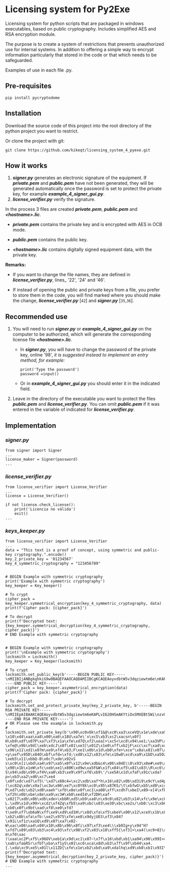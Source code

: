 # Licensing system for Py2Exe
Licensing system for python scripts that are packaged in windows executables, based on public cryptography.  Includes simplified AES and RSA encryption module.

The purpose is to create a system of restrictions that prevents unauthorized use for internal systems.  In addition to offering a simple way to encrypt information particularly that stored in the code or that which needs to be safeguarded.

Examples of use in each file .py.

## Pre-requisites
```
pip install pycryptodome
```

## Installation
Download the source code of this project into the root directory of the python project you want to restrict.

Or clone the project with git:
```
git clone https://github.com/kikeqt/licensing_system_4_pyexe.git
```

## How it works
1. ***signer.py*** generates an electronic signature of the equipment.  If ***private.pem*** and ***public.pem*** have not been generated, they will be generated automatically once the password is set to protect the private key, for example ***example_4_signer_gui.py***.
2. ***license\_verifier.py*** verify the signature.

In the process 3 files are created ***private.pem***, ***public.pem*** and ***\<hostname\>.lic***.

 - ***private.pem*** contains the private key and is encrypted with AES in OCB mode.

 - ***public.pem*** contains the public key.

 - ***\<hostname\>.lic*** contains digitally signed equipment data, with the private key.

**Remarks:**
* If you want to change the file names, they are defined in ***license_verifier.py***, lines_ '22', '24' and '46'.

* If instead of opening the public and private keys from a file, you prefer to store them in the code, you will find marked where you should make the change, ***license_verifier.py*** [`42`\] and ***signer.py*** \[`35`,`36`\].

## Recommended use
1. You will need to run ***signer.py*** or ***example_4_signer_gui.py*** on the computer to be authorized, which will generate the corresponding license file ***\<hostname\>.lic***.
    * In ***signer.py***, you will have to change the password of the private key, online '98', _it is suggested instead to implement an entry method, for example:_

        ```
        print('Type the password')
        password =input()
        ```

    * Or in ***example_4_signer_gui.py*** you should enter it in the indicated field.

2. Leave in the directory of the executable you want to protect the files ***public.pem*** and ***license_verifier.py***.  You can omit ***public.pem*** if it was entered in the variable of indicated for ***license_verifier.py***.
 
## Implementation
### ***signer.py*** 
```
from signer import Signer
...
license_maker = Signer(password)
...
```

### ***license\_verifier.py*** 
```
from license_verifier import License_Verifier
...
license = License_Verifier()

if not license.check_license():
    print('Licencia no válida')
    exit()
...
```

### ***keys_keeper.py*** 
```
from license_verifier import License_Verifier
...
data = "This text is a proof of concept, using symmetric and public-key cryptography.".encode()
key_2_private_key = '01234567'
key_4_symmetric_cryptography = "123456789"


# BEGIN Example with symmetric cryptography
print('Example with symmetric cryptography')
key_keeper = Key_keeper()

# To crypt
cipher_pack = key_keeper.symmetrical_encryption(key_4_symmetric_cryptography, data)
print(f'Cipher pack: {cipher_pack}')

# To decrypt
print(f'Decrypted text: {key_keeper.symmetrical_decryption(key_4_symmetric_cryptography, cipher_pack)}')
# END Example with symmetric cryptography


# BEGIN Example with symmetric cryptography
print('\nExample with symmetric cryptography')
locksmith = Locksmith()
key_keeper = Key_keeper(locksmith)

# To crypt
locksmith.set_public_key(b'-----BEGIN PUBLIC KEY-----\nMIIBIjANBgkqhkiG9w0BAQEFAAOCAQ8AMIIBCgKCAQEAoyvdbtW5v3dqziewtm6e\nKAPLvI62OHSmAKYtiOxSMXEBt5WizvUb6yzKLVoHpm2AA2L5RzXQ6pEHpGSfdgr1\n+925pSxlIO2/OLIfF86vEJCKWSGXYkz292cRX1f8JSv6XzoT71v0GQFJ5Y37W7oN\nM8jLvzMTYywN0hy2YmA+Mj9iag8wkg0PIKb3ZdfrAZ1bSxXCTnC5ap+gi9LweIaD\n2ekHJK2oX88KA+Ne54g8ygPz6EQvoUcuwd1p4act/bhjd92xBcDQMY+rITDvIb6R\nvSGrap0rxQBDMFCDHpAQMWYaJjvP9WynJs3snXEmXrdmyumB1b4duXsMG2kbm/v5\nTQIDAQAB\n-----END PUBLIC KEY-----')
cipher_pack = key_keeper.asymmetrical_encryption(data)
print(f'Cipher pack: {cipher_pack}')

# To decrypt
locksmith.set_and_protect_private_key(key_2_private_key, b'-----BEGIN RSA PRIVATE KEY-----\nMIIEpAIBAAKCAQEAoyvdbtW5v3dqziewtm6eKAPLvI62OHSmAKYtiOxSMXEBt5Wi\nzvUb6yzKLVoHpm2AA2L5RzXQ6pEHpGSfdgr1+925pSxlIO2/OLIfF86vEJCKWSGX\nYkz292cRX1f8JSv6XzoT71v0GQFJ5Y37W7oNM8jLvzMTYywN0hy2YmA+Mj9iag8w\nkg0PIKb3ZdfrAZ1bSxXCTnC5ap+gi9LweIaD2ekHJK2oX88KA+Ne54g8ygPz6EQv\noUcuwd1p4act/bhjd92xBcDQMY+rITDvIb6RvSGrap0rxQBDMFCDHpAQMWYaJjvP\n9WynJs3snXEmXrdmyumB1b4duXsMG2kbm/v5TQIDAQABAoIBABbuafjy198o3u14\nhfzpeFgaynXmH4U5HYA/Wmxg+98faNSeVqpbp5AKNCKiAau5vVEchnhjv4fLmIWZ\nr5BVE4NRQo8MOW0ihGppG/YKUa+UBKFol2AU/WtBBJ+/23t03gOmg5kytNATzokQ\nhlf6gnL53+pvuOSJ0yppZxdVu7/vT4QCrzP11ssl6XytMPtR1hfRihekFK20CWcs\n9AY8lxtms7XU6jPm2ZvH47QwzpeEqcF0QdyhTjfniXFtZ0IEuxOqEmz7sY6wjrg3\nI2xpMO2Ot8uuS+IPCl4WMyzfEePA27baYOSTezVmkCX/LKvCY5XhZke7yeJVk1ZM\nRqP6JYkCgYEAxzU4524Mi6SuVqyrfLA+VYrUyy3eB6I+i6DFNedgCIKjlKiQyZnv\nY9hbdLccbbd7lpv8mnPYn0Ar9Bwwq9NEJHqoYIrVxSwCTaB0KQZ0+aKvOHzuzUYg\nuLiGMalIFqDK55ycQF0jF8rZXy3NJFmlFjwRLymTvcbkX/dHAdVe5AkCgYEA0bCW\n2e9u7ftLgI4SgCl58chob9fnomk8zJbhTn6Jzhga8DxnI0dz+HQv+nmQTY8W4+R/\nzbAlzdoocPiBh/FEFNc42xJwnkpZUIBGmVrmfsETIvi9tAvKJcwjwW+MbU8ESqoy\nU4KRpxJcMvmnwW0AtfYDkxrYAfR60SPUzd4F5CUCgYEAn3DDuMfmFqaaOxk8sDHH\n0mOp6W0utmFvOgZVkc08mdMl5kf8ir9AUWPL32DnyhD/RA5ZYa2zBdMw2tLtSblw\nYtohhhPZAVU2CreQAX3/hgZlxAqKf5XPfsmB7qGU5zeO703z6bgh7FsZHArmlF+D\nuIYfIuZeL5jPFNgv5xHGPzECgYEAtyFWXbcyVj0lz3xExBF1Iqg4LZWOAtWN98+9\nrePtTkTXIgBewvzgV5iBXmtUj6fsAdPJmkXAfmuM7jzaQ3N+VgUw7oLIQDYGkru0\n7LHqo8DTibNbWicBwMjsYT+ekMh1ow/JLA3YTuVGCG7pB5C/EittK8hB5lMx//0f\nGTxSQNECgYB+qz4JFzKxoNcVyBCkttCjces1V6pXrn/H+x1XvFsPSveXUC33OEO9\n61AHYZ4fqk/oJ8YtUBFCLm2dDlPadD8CRPpSM5TSdpNYE66KLV+g/tgBU32fsQ6S\nfma199BO5PDvtyOwkEErLNeJy7ydP4aMF56u1MMnkauBbsYvBXGnBg==\n-----END RSA PRIVATE KEY-----')
# OR Please see the example in locksmith.py
# locksmith.set_private_key(b'\x90\xc0vOk\xf1&@\xc0\xa3\xceVQ\x1e\xde\xa9ITv\xc9\xe3\xd7l\x00t\x89\xc1\x82Bw\x14\x96\x00,\xfc\xf8\xd4\xe4\xd9Q\xa4\ryb\xf7(L\xf8\xd6/\xfd\xf5\xba|\xb9J\xe1\x03gt\x077\x08\xac\'\xad\x8e\xa9\x7fA1\x9b\x10\xb4\xc5\xf1y\x89\xb6m\xd6 \x10\xd4\xaa\xa8\x00\xa6\x18U\xa7e\'x\xc5\xb3\xc2\xacsn\x0f] H\xb9\xdf\x07P\xa7\xf3\x1a\xfe\xd7Q\xf2\xea[+\xc5<\xc8\x94\xe1;\xa3VP\x08\xa5\x89\xfe\xef\'\x05\xbd\xdf\xb9\x867]\xb1\xe3\x7f\xefx\xb6\'\xa1z1-\xfe@\x9b\x9d[\xeb\xdcJ\x8f\x81\xe3]\x01Z\x1e0\xff\xb2jF\xcc\xcf\xad\xd5\xd5\x08\x16t\xf0>4\xf8\x89\xaeg\x9e\x87\xa5#\x8d\\\xf7p\x1a\x06\x80>\xbf5\xd1\xe4\xf0\xb7H\xeaA\x06\x8b\xd2\xce)\xd5\x11\x05\xd1*N-\x96\x11\xd1\x07m\xe9\xf4\xb3;F\xe1\x0b\x1d\xb0\xfe+\xce"\x8a\x81\x07\xfe\x99\xb6\xd1\\\xd9i\xa6\x04\x80\xf3\xc6HQ\xf9\x87\xf0\xa1\xa1\xd8\x16\x1b=\x0c\xfa\xf8O,\xb6\x8c\x83%\xf5u\xe3*\xfe\xce\x07U\xe8\x87=7B=\x0b\xda\xb1\x9eP\x93\xf5\\<y\xef\x95D\x84O\xbf\xfd=\xfd;\xd8\x12\x83\xfe\x16w8\xcd\xa9\x1bD\xa5Oz\xa9\xbe|\x7f\xa0\xf6U\xc7M\xdat.\x93g\xafSy\xd1\x91\x0f\x05eLb\xf7\xbe\xedN\x1eH\x16\xe0m\xa9(\x9eI\x19\x05\x8f\x12\xee\xaa\x01\xc1\x98\x12F)\x7f\x08\x8dE\xe4\x10\xc2\x0f\xc9\xdc\xfa\x82\x03\xc8}\xeb}\x0b%\xbb\r\xf9\x94\xc7\xf2\xf0m|\xb5\xd9H}\x91\x18\xdf\x1c\xb7\x1bZ\x91\x9c\xe3\x19\xa9d\x1buY\xb6\xfd\xa0/\x80\x1cg\xe5\xda\xf6v\xdc\x80\xf5\xdc\x19\xab\x1fh\xf0\x80\x84\xde\xc4I\xbdf<j\xc6?\xeb5\x11\xbbQ-B\x0c?\xde\x92vS s\xc0\n]i\xbd\xa4\x97\xa5\x0f\x12\x9e\xdb&c4\x06\x04E\\0\x93\x8e#\xe9\xed|\xbf\x89\xfc\xbb\x82 \x90\x1b\x1eW\xfc\xeb\xe1\x80K\xd9w\xa5F&W\x1f\x84\xf5\x81\x83\\R\xc6\x1a\x157M\xed\x07\x95\xfd3\x00p\xf4\xa1\x8e~\x18dM\xd7reyg\xbb\xbf\xbf\xe2\x8a4y\xf6E\xad%\x89;\x9b\xb0\x84<\xd8q\x96r\xd6\xc7\x01ug\x17U\x9f7\xadS\xbc2q+%\xc0X\xc2\'g\xcaq\xde$\xe6\xfc{8\'\x1c\xa7\x03\xe7\x08\x0c\x14$\xbcL\xc1\xe0\xe5\xcft\xd1\x1f\xca\xc3\x0e\xfeLm\x9a\xc3\xe3=_Q\xb0\xba#*\x00\xf9\x04\xbf3\xbe]qi\x83\xb3\xfc\xdevE\xf6b\xa6\xa9P\xc1VQd\xa0\x8cbV4\xd6\xea\xf8\xdf~Y\xad\x9f\xc70\xdb\xd7\rC\x0f<|h\tt\x18\x15`\xa3z\xfa~ S\x94\xdb\x99\xf4%\xa0\xb3\xe9\x9f\xf8\xb9\'/\xe5A\x1d\xfaF\x91c\xda?p=\xb3\xa2\xd6\xc7\xe4 \x0f\xdc\xd7\xf5\'\xd7\x88c4=\xc2\xdb\xaf*h\x16\x82\x0b\xd3i9\x9cY\xd4p\xd7\xbamL1c.(\xc82q\xde\x9a]\xc3w\x06\xe7\xc0Y8k\xc0\x95\x87KS/\t\xbfwG\xb5\xd0\xcc\xda\xbe\n\x04)\x07\x9b\xc5\x89\xe7;>I\x08\x82\x12\xd6\xfe\x1a\xe2\xad\xe6\xde\xc3\xaa\x92\x07\x16\xdf\x1bB\xad\to\xd1\xda\x83@\xe5\xacl\xa4\xdd\x8d\xf7\xa6>\xacu/D\xa2\xd2\x8fB\xeaH\xd5=\xd8{H<#,\x88\x97\xbc\xe3\xd2\xa2\x1a\xdf\xe5\xd3\xf5\xd2\x0c\xd5#\'b\x80\xc9\xf9\xaf\xa7x\x07{\x1b-P\xd7\xdc\xb2\xd0\xaeh"\xfb\x8e\x0f\xc1\xa08\xff\xcdh7\xbeI\x89~x[4\xfb\xa2a~\x0f\xb6\x92\xd7y\x98\xe4@,\xde\x1a\x12W\x16\xab\xeb%H\x92\xe0\xdb\n\x19G\x81\xd0b\x07\x89\x9d\xb4\xab+\x98z\xe2\xb8\x00K\x7f\xadQ\x10\x7f\x8c\xf4=LMUu\xd0\xe0\xca\xfc~\xe4\x1f\x8c\xc8\xfe\x8d\xcf\x00p\x07\xd2u\x8c\xc6\xbb>\x9b\xe4Dz%Ug\x87\xcf\xdca=\x93Fw,5b#\xbe\x84\x18\'\'\x08\xe8\xab+xSj\xeb]V\xc4^\x0cz\xac\xf7c/\x9f$\xe6a\xa3\x8d\x14\xdbzl"??\xf2h\x0b\xbe\x8e\xa9\xc3#\xb0\xedI4\xf2DH\xaf-\x02[7\xdb\x0b\xdb\xde>\xbbR\xd5\xb9\xa8\n\x9c0\x82\xb3\x14\xfc\x9e\xc8\xb6^?L.\xd9\x1d\x99>\xcdz\xf4Zq\xfb5\xa9\xbc\x03\xe30\xbc\xe2s/\xb0:\xc3\xb6\x8c\xc5\xc1&\xb0\xbb\x04++\x1f\x10Dp\x88\xe6(\x0e\x07\\\xf6Q\xd4\xb7\x99\x117\xd6G\x84[\xf7\xe7t{j\xf7\x85\xd7\xcd0\xef\xd3\x88\xafT\xc7a\x08\xc4FW\x86It\xe9$\x12\x03\x8d\xff\xfcH\xa8\x05\x97\xe7#\xf3\x95+\xf4\xe8v\x82\xfb\x95Y\x7f]\xf5\x1d\xa2;c0\xd7m\xf9D \xb0\x0f\x9bt\xad\xf8\xe0\xfd?t\xe9\xf7\xb6aN\xff\xe9\xd9\xd1H\r\x8d\xfa\xf5\xbeV\x00\x12\xceX\x1b\x84\xf5G>\xb6O\xfb\x88\x9d\xa7\x14"\xcfl\xec\x81\x12\xaf\x13\x95\xcbo\xdc\xb8\x94\x8dm\xe8-\xb2\x8b\xfa\xfb:\xe2\x975\xfe\xe8\x9dyjUES\xf3\x84?\x91L\xf1z\xa1Q\xd9\x07\xa7\x02-W\xac\x06\xa4\x04\x10\x8b\x96\x8fi\x97\xf3\xe4\\\xb9Ig+y\x94"H?\xfd7\x89\x03\xb3\xc4\x93\xfc\x98\xf2\x03\x10\xff5{\xf3]>\xa4(\xc9+8}\xd9\xe7\x1c\x95\xf5\x01\x0b\xde\x96\xb6s\xc1\x17\rJF\xe9O\xd5\x8f\xceR\xf0\xeft\rk\xcb\x92\xde\xcf\xf4$Y\xf3\x88\xda\x18\xa1\xc5D\x1e\t7\x99\x9b>\xa7\xe6\xae\xb1\xf7\xd5&\x92\xdfm\x9arip\t^\xefw\x8fn\xe3\xac\xb6_\x7f\x0f}\xe5\x04\xec|\xfe\xc3T\x1da\x1b\x85\xf23\xb7\x19}\xbb[\xac\x04\xdcN|\x17y\n\xa8\xc5E]\x18\xa8nF~\x89Xax~\xb5#\xa3\x83o\xa4\nC\xc2\x9a`^\x9c\xd5\xeak\x80\x91\x04\xa0\x83\x9a\xf9*\xbe\x995\x958`{\xd1\xb2\xd5,\xb4\r\xc4\x06P[\xe0&\x86\xa521\xc4b\x1b\xffD\x1b\xcb\xf8\x1dD\xd7\x0b\xb8\xd1\xc8\x83\x8e\xf2\xf3\x10\x1f\x84\xb3\x1b?m\xf6\xac )\xaa\xc2P\xf5\x96OV\xeb{a\x9d\xc1\x87~\x7f\x16\xbd\xb1\xa94\x96\x99I<4\xa6\xbd\x90Z\x07\xe0\x90^\xe1}\xd6}\xca\xc7\xf3\xca\x08jq\x90\xc1\xb3\x9c\xbdN\xc7\xee\xcc\xedsr\xabw1-\xab\xfa&RSr\xfbT\xba\xf1yS\x01\xc6\xca\x8d\xb3\x7f\x9f\xb44\xa4.{.\xda\xc9\xe5\x01l\x11ZD{\xfe\x1e\xb2\xbd\xa9\xdalhq\xd9\xb8\xb1\x93I\r\x1e\xfb\xa9G\x9bSgq=\x95\xf9\xd3(\xe0\xa1\xbb\xf2\xae\x1c\x06\xf3\x88\x9f\x8e0\x0b=\x8e\x18\xdf\xad\x9ff0\x96\x8b\xa0\xd8\xe2e*\xb4`\x7f\x7f\xb9\x9dh\xc7Ad\xd5\xa4\xca\x82\x074\x0cQ\x06\xb7*F\xbc')
print(f'Decrypted text: {key_keeper.asymmetrical_decryption(key_2_private_key, cipher_pack)}')
# END Example with symmetric cryptography
...
```